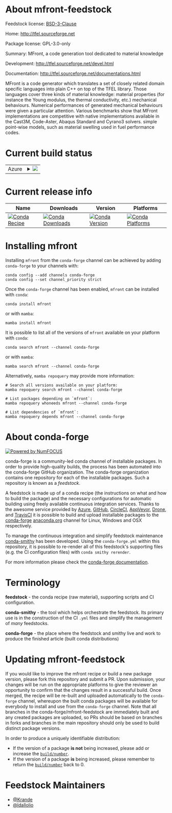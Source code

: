 About mfront-feedstock
======================

Feedstock license: [BSD-3-Clause](https://github.com/conda-forge/mfront-feedstock/blob/main/LICENSE.txt)

Home: http://tfel.sourceforge.net

Package license: GPL-3.0-only

Summary: MFront, a code generation tool dedicated to material knowledge

Development: http://tfel.sourceforge.net/devel.html

Documentation: http://tfel.sourceforge.net/documentations.html

MFront is a code generator which translates a set of closely related domain specific languages into plain C++ on top of the TFEL library. Those languages cover three kinds of material knowledge:
material properties (for instance the Young modulus, the thermal conductivity, etc.)
mechanical behaviours. Numerical performances of generated mechanical behaviours were given a particular attention. Various benchmarks show that MFront implementations are competitive with native implementations available in the Cast3M, Code-Aster, Abaqus Standard and Cyrano3 solvers.
simple point-wise models, such as material swelling used in fuel performance codes.


Current build status
====================


<table>
    
  <tr>
    <td>Azure</td>
    <td>
      <details>
        <summary>
          <a href="https://dev.azure.com/conda-forge/feedstock-builds/_build/latest?definitionId=19418&branchName=main">
            <img src="https://dev.azure.com/conda-forge/feedstock-builds/_apis/build/status/mfront-feedstock?branchName=main">
          </a>
        </summary>
        <table>
          <thead><tr><th>Variant</th><th>Status</th></tr></thead>
          <tbody><tr>
              <td>linux_64_python3.10.____cpython</td>
              <td>
                <a href="https://dev.azure.com/conda-forge/feedstock-builds/_build/latest?definitionId=19418&branchName=main">
                  <img src="https://dev.azure.com/conda-forge/feedstock-builds/_apis/build/status/mfront-feedstock?branchName=main&jobName=linux&configuration=linux%20linux_64_python3.10.____cpython" alt="variant">
                </a>
              </td>
            </tr><tr>
              <td>linux_64_python3.11.____cpython</td>
              <td>
                <a href="https://dev.azure.com/conda-forge/feedstock-builds/_build/latest?definitionId=19418&branchName=main">
                  <img src="https://dev.azure.com/conda-forge/feedstock-builds/_apis/build/status/mfront-feedstock?branchName=main&jobName=linux&configuration=linux%20linux_64_python3.11.____cpython" alt="variant">
                </a>
              </td>
            </tr><tr>
              <td>linux_64_python3.12.____cpython</td>
              <td>
                <a href="https://dev.azure.com/conda-forge/feedstock-builds/_build/latest?definitionId=19418&branchName=main">
                  <img src="https://dev.azure.com/conda-forge/feedstock-builds/_apis/build/status/mfront-feedstock?branchName=main&jobName=linux&configuration=linux%20linux_64_python3.12.____cpython" alt="variant">
                </a>
              </td>
            </tr><tr>
              <td>linux_64_python3.8.____cpython</td>
              <td>
                <a href="https://dev.azure.com/conda-forge/feedstock-builds/_build/latest?definitionId=19418&branchName=main">
                  <img src="https://dev.azure.com/conda-forge/feedstock-builds/_apis/build/status/mfront-feedstock?branchName=main&jobName=linux&configuration=linux%20linux_64_python3.8.____cpython" alt="variant">
                </a>
              </td>
            </tr><tr>
              <td>linux_64_python3.9.____cpython</td>
              <td>
                <a href="https://dev.azure.com/conda-forge/feedstock-builds/_build/latest?definitionId=19418&branchName=main">
                  <img src="https://dev.azure.com/conda-forge/feedstock-builds/_apis/build/status/mfront-feedstock?branchName=main&jobName=linux&configuration=linux%20linux_64_python3.9.____cpython" alt="variant">
                </a>
              </td>
            </tr><tr>
              <td>win_64_python3.10.____cpython</td>
              <td>
                <a href="https://dev.azure.com/conda-forge/feedstock-builds/_build/latest?definitionId=19418&branchName=main">
                  <img src="https://dev.azure.com/conda-forge/feedstock-builds/_apis/build/status/mfront-feedstock?branchName=main&jobName=win&configuration=win%20win_64_python3.10.____cpython" alt="variant">
                </a>
              </td>
            </tr><tr>
              <td>win_64_python3.11.____cpython</td>
              <td>
                <a href="https://dev.azure.com/conda-forge/feedstock-builds/_build/latest?definitionId=19418&branchName=main">
                  <img src="https://dev.azure.com/conda-forge/feedstock-builds/_apis/build/status/mfront-feedstock?branchName=main&jobName=win&configuration=win%20win_64_python3.11.____cpython" alt="variant">
                </a>
              </td>
            </tr><tr>
              <td>win_64_python3.12.____cpython</td>
              <td>
                <a href="https://dev.azure.com/conda-forge/feedstock-builds/_build/latest?definitionId=19418&branchName=main">
                  <img src="https://dev.azure.com/conda-forge/feedstock-builds/_apis/build/status/mfront-feedstock?branchName=main&jobName=win&configuration=win%20win_64_python3.12.____cpython" alt="variant">
                </a>
              </td>
            </tr><tr>
              <td>win_64_python3.8.____cpython</td>
              <td>
                <a href="https://dev.azure.com/conda-forge/feedstock-builds/_build/latest?definitionId=19418&branchName=main">
                  <img src="https://dev.azure.com/conda-forge/feedstock-builds/_apis/build/status/mfront-feedstock?branchName=main&jobName=win&configuration=win%20win_64_python3.8.____cpython" alt="variant">
                </a>
              </td>
            </tr><tr>
              <td>win_64_python3.9.____cpython</td>
              <td>
                <a href="https://dev.azure.com/conda-forge/feedstock-builds/_build/latest?definitionId=19418&branchName=main">
                  <img src="https://dev.azure.com/conda-forge/feedstock-builds/_apis/build/status/mfront-feedstock?branchName=main&jobName=win&configuration=win%20win_64_python3.9.____cpython" alt="variant">
                </a>
              </td>
            </tr>
          </tbody>
        </table>
      </details>
    </td>
  </tr>
</table>

Current release info
====================

| Name | Downloads | Version | Platforms |
| --- | --- | --- | --- |
| [![Conda Recipe](https://img.shields.io/badge/recipe-mfront-green.svg)](https://anaconda.org/conda-forge/mfront) | [![Conda Downloads](https://img.shields.io/conda/dn/conda-forge/mfront.svg)](https://anaconda.org/conda-forge/mfront) | [![Conda Version](https://img.shields.io/conda/vn/conda-forge/mfront.svg)](https://anaconda.org/conda-forge/mfront) | [![Conda Platforms](https://img.shields.io/conda/pn/conda-forge/mfront.svg)](https://anaconda.org/conda-forge/mfront) |

Installing mfront
=================

Installing `mfront` from the `conda-forge` channel can be achieved by adding `conda-forge` to your channels with:

```
conda config --add channels conda-forge
conda config --set channel_priority strict
```

Once the `conda-forge` channel has been enabled, `mfront` can be installed with `conda`:

```
conda install mfront
```

or with `mamba`:

```
mamba install mfront
```

It is possible to list all of the versions of `mfront` available on your platform with `conda`:

```
conda search mfront --channel conda-forge
```

or with `mamba`:

```
mamba search mfront --channel conda-forge
```

Alternatively, `mamba repoquery` may provide more information:

```
# Search all versions available on your platform:
mamba repoquery search mfront --channel conda-forge

# List packages depending on `mfront`:
mamba repoquery whoneeds mfront --channel conda-forge

# List dependencies of `mfront`:
mamba repoquery depends mfront --channel conda-forge
```


About conda-forge
=================

[![Powered by
NumFOCUS](https://img.shields.io/badge/powered%20by-NumFOCUS-orange.svg?style=flat&colorA=E1523D&colorB=007D8A)](https://numfocus.org)

conda-forge is a community-led conda channel of installable packages.
In order to provide high-quality builds, the process has been automated into the
conda-forge GitHub organization. The conda-forge organization contains one repository
for each of the installable packages. Such a repository is known as a *feedstock*.

A feedstock is made up of a conda recipe (the instructions on what and how to build
the package) and the necessary configurations for automatic building using freely
available continuous integration services. Thanks to the awesome service provided by
[Azure](https://azure.microsoft.com/en-us/services/devops/), [GitHub](https://github.com/),
[CircleCI](https://circleci.com/), [AppVeyor](https://www.appveyor.com/),
[Drone](https://cloud.drone.io/welcome), and [TravisCI](https://travis-ci.com/)
it is possible to build and upload installable packages to the
[conda-forge](https://anaconda.org/conda-forge) [anaconda.org](https://anaconda.org/)
channel for Linux, Windows and OSX respectively.

To manage the continuous integration and simplify feedstock maintenance
[conda-smithy](https://github.com/conda-forge/conda-smithy) has been developed.
Using the ``conda-forge.yml`` within this repository, it is possible to re-render all of
this feedstock's supporting files (e.g. the CI configuration files) with ``conda smithy rerender``.

For more information please check the [conda-forge documentation](https://conda-forge.org/docs/).

Terminology
===========

**feedstock** - the conda recipe (raw material), supporting scripts and CI configuration.

**conda-smithy** - the tool which helps orchestrate the feedstock.
                   Its primary use is in the construction of the CI ``.yml`` files
                   and simplify the management of *many* feedstocks.

**conda-forge** - the place where the feedstock and smithy live and work to
                  produce the finished article (built conda distributions)


Updating mfront-feedstock
=========================

If you would like to improve the mfront recipe or build a new
package version, please fork this repository and submit a PR. Upon submission,
your changes will be run on the appropriate platforms to give the reviewer an
opportunity to confirm that the changes result in a successful build. Once
merged, the recipe will be re-built and uploaded automatically to the
`conda-forge` channel, whereupon the built conda packages will be available for
everybody to install and use from the `conda-forge` channel.
Note that all branches in the conda-forge/mfront-feedstock are
immediately built and any created packages are uploaded, so PRs should be based
on branches in forks and branches in the main repository should only be used to
build distinct package versions.

In order to produce a uniquely identifiable distribution:
 * If the version of a package **is not** being increased, please add or increase
   the [``build/number``](https://docs.conda.io/projects/conda-build/en/latest/resources/define-metadata.html#build-number-and-string).
 * If the version of a package **is** being increased, please remember to return
   the [``build/number``](https://docs.conda.io/projects/conda-build/en/latest/resources/define-metadata.html#build-number-and-string)
   back to 0.

Feedstock Maintainers
=====================

* [@Krande](https://github.com/Krande/)
* [@ldallolio](https://github.com/ldallolio/)

